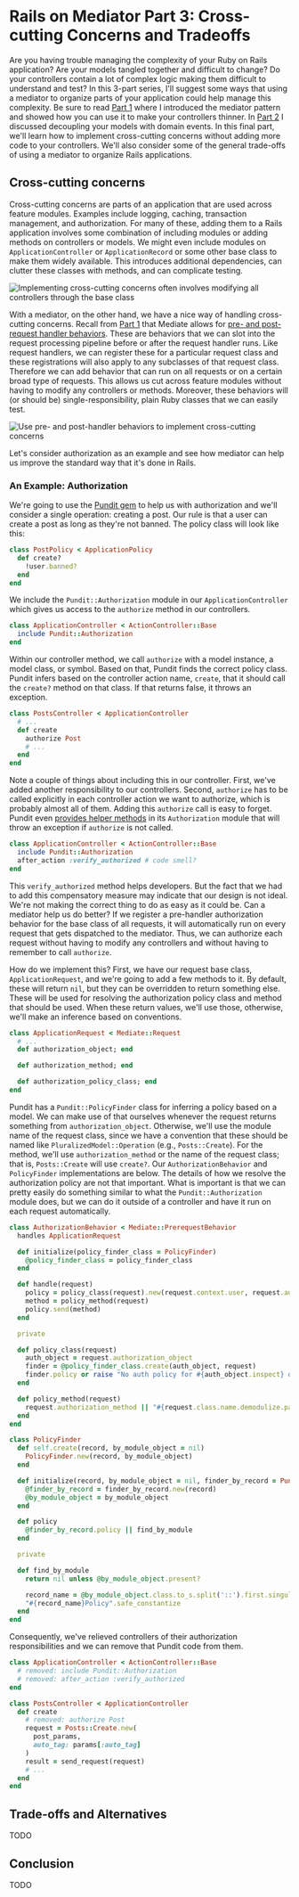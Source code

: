 # Rails on Mediator Part 3: Cross-cutting Concerns and Tradeoffs

Are you having trouble managing the complexity of your Ruby on Rails application?  Are your models tangled together and difficult to change?  Do your controllers contain a lot of complex logic making them difficult to understand and test?  In this 3-part series, I'll suggest some ways that using a mediator to organize parts of your application could help manage this complexity.  Be sure to read [Part 1](../part-1-intro-and-controllers/article.md) where I introduced the mediator pattern and showed how you can use it to make your controllers thinner.  In [Part 2](../part-2-domain-events/article.md) I discussed decoupling your models with domain events. In this final part, we'll learn how to implement cross-cutting concerns without adding more code to your controllers.  We'll also consider some of the general trade-offs of using a mediator to organize Rails applications.

## Cross-cutting concerns

Cross-cutting concerns are parts of an application that are used across feature modules.  Examples include logging, caching, transaction management, and authorization.  For many of these, adding them to a Rails application involves some combination of including modules or adding methods on controllers or models.  We might even include modules on `ApplicationController` or `ApplicationRecord` or some other base class to make them widely available.  This introduces additional dependencies, can clutter these classes with methods, and can complicate testing.

![Implementing cross-cutting concerns often involves modifying all controllers through the base class](images/conerns-without-mediator.png)

With a mediator, on the other hand, we have a nice way of handling cross-cutting concerns.  Recall from [Part 1](../part-1-intro-and-controllers/article.md) that Mediate allows for [pre- and post-request handler behaviors](https://github.com/rferg/mediate#pre--and-post-request-behaviors).  These are behaviors that we can slot into the request processing pipeline before or after the request handler runs.  Like request handlers, we can register these for a particular request class and these registrations will also apply to any subclasses of that request class.  Therefore we can add behavior that can run on all requests or on a certain broad type of requests.  This allows us cut across feature modules without having to modify any controllers or methods.  Moreover, these behaviors will (or should be) single-responsibility, plain Ruby classes that we can easily test.

![Use pre- and post-handler behaviors to implement cross-cutting concerns](images/concerns-with-mediator.png)

Let's consider authorization as an example and see how mediator can help us improve the standard way that it's done in Rails.

### An Example: Authorization

We're going to use the [Pundit gem](https://github.com/varvet/pundit) to help us with authorization and we'll consider a single operation: creating a post.  Our rule is that a user can create a post as long as they're not banned.  The policy class will look like this:

```ruby
class PostPolicy < ApplicationPolicy
  def create?
    !user.banned?
  end
end
```

We include the `Pundit::Authorization` module in our `ApplicationController` which gives us access to the `authorize` method in our controllers.

```ruby
class ApplicationController < ActionController::Base
  include Pundit::Authorization
end
```

Within our controller method, we call `authorize` with a model instance, a model class, or symbol.  Based on that, Pundit finds the correct policy class.  Pundit infers based on the controller action name, `create`, that it should call the `create?` method on that class.  If that returns false, it throws an exception.

```ruby
class PostsController < ApplicationController
  # ...
  def create
    authorize Post
    # ...
  end
end
```

Note a couple of things about including this in our controller.  First, we've added another responsibility to our controllers.  Second, `authorize` has to be called explicitly in each controller action we want to authorize, which is probably almost all of them.  Adding this `authorize` call is easy to forget.  Pundit even [provides helper methods](https://github.com/varvet/pundit#ensuring-policies-and-scopes-are-used) in its `Authorization` module that will throw an exception if `authorize` is not called.

```ruby
class ApplicationController < ActionController::Base
  include Pundit::Authorization
  after_action :verify_authorized # code smell?
end
```

This `verify_authorized` method helps developers.  But the fact that we had to add this compensatory measure may indicate that our design is not ideal.  We're not making the correct thing to do as easy as it could be.  Can a mediator help us do better?  If we register a pre-handler authorization behavior for the base class of all requests, it will automatically run on every request that gets dispatched to the mediator.  Thus, we can authorize each request without having to modify any controllers and without having to remember to call `authorize`.

How do we implement this?  First, we have our request base class, `ApplicationRequest`, and we're going to add a few methods to it.  By default, these will return `nil`, but they can be overridden to return something else.  These will be used for resolving the authorization policy class and method that should be used.  When these return values, we'll use those, otherwise, we'll make an inference based on conventions.

```ruby
class ApplicationRequest < Mediate::Request
  # ...
  def authorization_object; end

  def authorization_method; end

  def authorization_policy_class; end
end
```

Pundit has a `Pundit::PolicyFinder` class for inferring a policy based on a model.  We can make use of that ourselves whenever the request returns something from `authorization_object`.  Otherwise, we'll use the module name of the request class, since we have a convention that these should be named like `PluralizedModel::Operation` (e.g., `Posts::Create`).  For the method, we'll use `authorization_method` or the name of the request class; that is, `Posts::Create` will use `create?`.  Our `AuthorizationBehavior` and `PolicyFinder` implementations are below.  The details of how we resolve the authorization policy are not that important.  What is important is that we can pretty easily do something similar to what the `Pundit::Authorization` module does, but we can do it outside of a controller and have it run on each request automatically.

```ruby
class AuthorizationBehavior < Mediate::PrerequestBehavior
  handles ApplicationRequest

  def initialize(policy_finder_class = PolicyFinder)
    @policy_finder_class = policy_finder_class
  end

  def handle(request)
    policy = policy_class(request).new(request.context.user, request.authorization_object)
    method = policy_method(request)
    policy.send(method)
  end

  private

  def policy_class(request)
    auth_object = request.authorization_object
    finder = @policy_finder_class.create(auth_object, request)
    finder.policy or raise "No auth policy for #{auth_object.inspect} or #{request.class}"
  end

  def policy_method(request)
    request.authorization_method || "#{request.class.name.demodulize.parameterize.underscore}?".to_sym
  end
end

class PolicyFinder
  def self.create(record, by_module_object = nil)
    PolicyFinder.new(record, by_module_object)
  end

  def initialize(record, by_module_object = nil, finder_by_record = Pundit::PolicyFinder)
    @finder_by_record = finder_by_record.new(record)
    @by_module_object = by_module_object
  end

  def policy
    @finder_by_record.policy || find_by_module
  end

  private

  def find_by_module
    return nil unless @by_module_object.present?

    record_name = @by_module_object.class.to_s.split('::').first.singularize
    "#{record_name}Policy".safe_constantize
  end
end
```

Consequently, we've relieved controllers of their authorization responsibilities and we can remove that Pundit code from them.

```ruby
class ApplicationController < ActionController::Base
  # removed: include Pundit::Authorization
  # removed: after_action :verify_authorized
end

class PostsController < ApplicationController
  def create
    # removed: authorize Post
    request = Posts::Create.new(
      post_params,
      auto_tag: params[:auto_tag]
    )
    result = send_request(request)
    # ...
  end
end
```

## Trade-offs and Alternatives

TODO

## Conclusion

TODO
